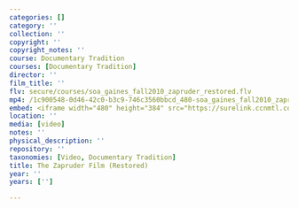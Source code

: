 ```yaml
---
categories: []
category: ''
collection: ''
copyright: ''
copyright_notes: ''
course: Documentary Tradition
courses: [Documentary Tradition]
director: ''
film_title: ''
flv: secure/courses/soa_gaines_fall2010_zapruder_restored.flv
mp4: /1c900548-0d46-42c0-b3c9-746c3560bbcd_480-soa_gaines_fall2010_zapruder_restored.mp4
embed: <iframe width="480" height="384" src="https://surelink.ccnmtl.columbia.edu/video/?player=mp4_secure_stream&file=/1c900548-0d46-42c0-b3c9-746c3560bbcd_480-soa_gaines_fall2010_zapruder_restored.mp4&width=480&height=360&poster=https://d369ay3g98xik5.cloudfront.net/thumbs/2016/11/18/1c900548-0d46-42c0-b3c9-746c3560bbcd-00001.jpg&authtype=wind"></iframe>
location: ''
media: [video]
notes: ''
physical_description: ''
repository: ''
taxonomies: [Video, Documentary Tradition]
title: The Zapruder Film (Restored)
year: ''
years: ['']

---
```

